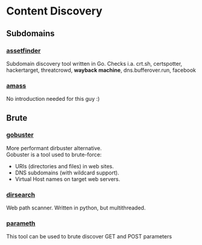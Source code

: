 # Content Discovery

## Subdomains
### [assetfinder](https://github.com/tomnomnom/assetfinder)
Subdomain discovery tool written in Go. Checks i.a. crt.sh, certspotter, hackertarget, threatcrowd, **wayback machine**,  dns.bufferover.run, facebook 

### [amass](https://github.com/OWASP/Amass)
No introduction needed for this guy :)

## Brute
### [gobuster](https://github.com/OJ/gobuster)
More performant dirbuster alternative.<br>
Gobuster is a tool used to brute-force:

* URIs (directories and files) in web sites.
* DNS subdomains (with wildcard support).
* Virtual Host names on target web servers.

### [dirsearch](https://github.com/maurosoria/dirsearch)
Web path scanner. Written in python, but multithreaded.

### [parameth](https://github.com/mak-/parameth)
This tool can be used to brute discover GET and POST parameters
